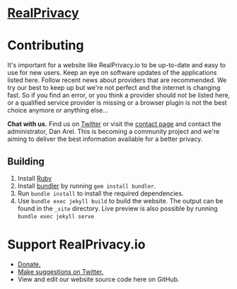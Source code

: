 # [RealPrivacy](https://www.realprivacy.io/)

# Contributing

It's important for a website like RealPrivacy.io to be up-to-date and easy to use for new users. Keep an eye on software updates of the applications listed here. Follow recent news about providers that are recommended. We try our best to keep up but we're not perfect and the internet is changing fast. So if you find an error, or you think a provider should not be listed here, or a qualified service provider is missing or a browser plugin is not the best choice anymore or anything else...

**Chat with us.** Find us on [Twitter](https://www.twitter.com/RealPrivacyIO) or visit the [contact page](https://gist.github.com/danarel/f2fc9d001c3b8b8eb80844dc170c48d2) and contact the administrator, Dan Arel. This is becoming a community project and we're aiming to deliver the best information available for a better privacy.

## Building

1. Install [Ruby](https://www.ruby-lang.org/en/documentation/installation/)
1. Install [bundler](https://bundler.io/) by running `gem install bundler`.
1. Run `bundle install` to install the required dependencies.
1. Use `bundle exec jekyll build` to build the website. The output can be found in the `_site` directory.  Live preview is also possible by running `bundle exec jekyll serve`

# Support RealPrivacy.io

- [Donate.](https://liberapay.com/danarel/)
- [Make suggestions on Twitter.](https://www.twitter.com/ReaLPrivacyIO)
- View and edit our website source code here on GitHub.
